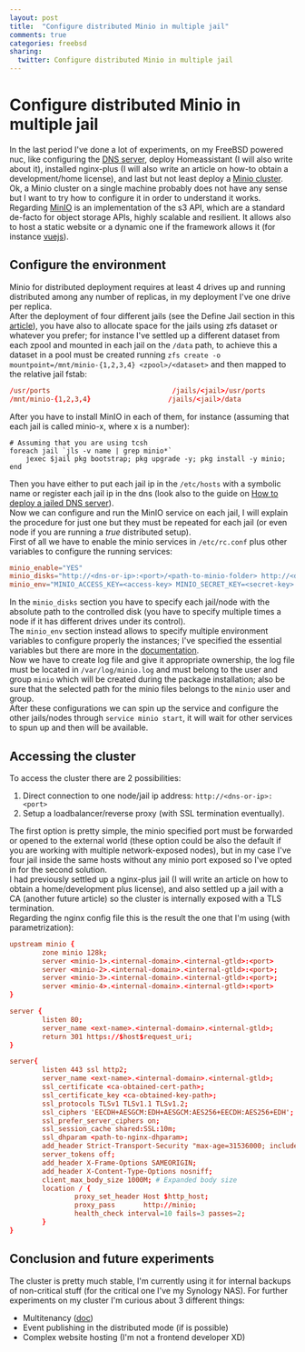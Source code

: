 ```yaml
---
layout: post
title:  "Configure distributed Minio in multiple jail"
comments: true
categories: freebsd
sharing:
  twitter: Configure distributed Minio in multiple jail
---
```


# Configure distributed Minio in multiple jail

In the last period I've done a lot of experiments, on my FreeBSD powered nuc, like configuring the [DNS server](https://www.carlomaiorano.me/freebsd/2021/02/19/dns-freebsd-jail.html), deploy Homeassistant (I will also write about it), installed nginx-plus (I will also write an article on how-to obtain a development/home license), and last but not least deploy a [Minio cluster](https://docs.min.io/docs/distributed-minio-quickstart-guide.html).  
Ok, a Minio cluster on a single machine probably does not have any sense but I want to try how to configure it in order to understand it works.  
Regarding [MinIO](https://min.io/) is an implementation of the s3 API, which are a standard de-facto for object storage APIs, highly scalable and resilient. It allows also to host a static website or a dynamic one if the framework allows it (for instance [vuejs](https://medium.com/employbl/host-a-vue-js-website-on-amazon-s3-for-the-best-hosting-solution-ever-%EF%B8%8F-eee2a28b2506)).  

## Configure the environment

Minio for distributed deployment requires at least 4 drives up and running distributed among any number of replicas, in my deployment I've one drive per replica.  
After the deployment of four different jails (see the Define Jail section in this [article](https://www.carlomaiorano.me/freebsd/2019/02/18/openvpn-freebsd-jail.html)), you have also to allocate space for the jails using zfs dataset or whatever you prefer; for instance I've settled up a different dataset from each zpool and mounted in each jail on the `/data` path, to achieve this a dataset in a pool must be created running `zfs create -o mountpoint=/mnt/minio-{1,2,3,4} <zpool>/<dataset>` and then mapped to the relative jail fstab:

```conf
/usr/ports                              /jails/<jail>/usr/ports                 nullfs          rw              0       0
/mnt/minio-{1,2,3,4}                   /jails/<jail>/data               nullfs          rw              0       0
```

After you have to install MinIO in each of them, for instance (assuming that each jail is called minio-x, where x is a number):

```t
# Assuming that you are using tcsh
foreach jail `jls -v name | grep minio*`
    jexec $jail pkg bootstrap; pkg upgrade -y; pkg install -y minio;
end
```

Then you have either to put each jail ip in the `/etc/hosts` with a symbolic name or register each jail ip in the dns (look also to the guide on [How to deploy a jailed DNS server](https://www.carlomaiorano.me/freebsd/2021/02/19/dns-freebsd-jail.html)).  
Now we can configure and run the MinIO service on each jail, I will explain the procedure for just one but they must be repeated for each jail (or even node if you are running a *true* distributed setup).  
First of all we have to enable the minio services in `/etc/rc.conf` plus other variables to configure the running services:

```conf
minio_enable="YES"
minio_disks="http://<dns-or-ip>:<port>/<path-to-minio-folder> http://<dns-or-ip>:<port>/<path-to-minio-folder> http://<dns-or-ip>:<port>/<path-to-minio-folder> http://<dns-or-ip>:<port>/<path-to-minio-folder>"
minio_env="MINIO_ACCESS_KEY=<access-key> MINIO_SECRET_KEY=<secret-key> MINIO_REGION_NAME=<region>"
```

In the `minio_disks` section you have to specify each jail/node with the absolute path to the controlled disk (you have to specify multiple times a node if it has different drives under its control).  
The `minio_env` section instead allows to specify multiple environment variables to configure properly the instances; I've specified the essential variables but there are more in the [documentation](https://docs.min.io/docs/minio-server-configuration-guide.html).  
Now we have to create log file and give it appropriate ownership, the log file must be located in `/var/log/minio.log` and must belong to the user and group `minio` which will be created during the package installation; also be sure that the selected path for the minio files belongs to the `minio` user and group.  
After these configurations we can spin up the service and configure the other jails/nodes through `service minio start`, it will wait for other services to spun up and then will be available.  

## Accessing the cluster

To access the cluster there are 2 possibilities:

1. Direct connection to one node/jail ip address: `http://<dns-or-ip>:<port>`
2. Setup a loadbalancer/reverse proxy (with SSL termination eventually).  

The first option is pretty simple, the minio specified port must be forwarded or opened to the external world (these option could be also the default if you are working with multiple network-exposed nodes), but in my case I've four jail inside the same hosts without any minio port exposed so I've opted in for the second solution.  
I had previously settled up a nginx-plus jail (I will write an article on how to obtain a home/development plus license), and also settled up a jail with a CA (another future article) so the cluster is internally exposed with a TLS termination.  
Regarding the nginx config file this is the result the one that I'm using (with parametrization):

```conf
upstream minio {                               
        zone minio 128k;                         
        server <minio-1>.<internal-domain>.<internal-gtld>:<port> 
        server <minio-2>.<internal-domain>.<internal-gtld>:<port>;                       
        server <minio-3>.<internal-domain>.<internal-gtld>:<port>;
        server <minio-4>.<internal-domain>.<internal-gtld>:<port>  
}

server {                              
        listen 80;
        server_name <ext-name>.<internal-domain>.<internal-gtld>;
        return 301 https://$host$request_uri;
} 

server{                                     
        listen 443 ssl http2; 
        server_name <ext-name>.<internal-domain>.<internal-gtld>;
        ssl_certificate <ca-obtained-cert-path>;
        ssl_certificate_key <ca-obtained-key-path>;
        ssl_protocols TLSv1 TLSv1.1 TLSv1.2;
        ssl_ciphers 'EECDH+AESGCM:EDH+AESGCM:AES256+EECDH:AES256+EDH';
        ssl_prefer_server_ciphers on;
        ssl_session_cache shared:SSL:10m;
        ssl_dhparam <path-to-nginx-dhparam>;
        add_header Strict-Transport-Security "max-age=31536000; includeSubdomains;";
        server_tokens off;
        add_header X-Frame-Options SAMEORIGIN;
        add_header X-Content-Type-Options nosniff;
        client_max_body_size 1000M; # Expanded body size
        location / {
                proxy_set_header Host $http_host;
                proxy_pass       http://minio;
                health_check interval=10 fails=3 passes=2;
        }
}
```

## Conclusion and future experiments

The cluster is pretty much stable, I'm currently using it for internal backups of non-critical stuff (for the critical one I've my Synology NAS). For further experiments on my cluster I'm curious about 3 different things:

* Multitenancy ([doc](https://docs.min.io/docs/multi-tenant-minio-deployment-guide.html))
* Event publishing in the distributed mode (if is possible)
* Complex website hosting (I'm not a frontend developer XD)
